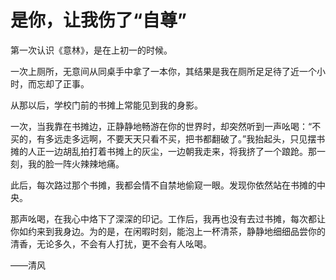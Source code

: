 # 是你，让我伤了“自尊”

第一次认识《意林》，是在上初一的时候。

一次上厕所，无意间从同桌手中拿了一本你，其结果是我在厕所足足待了近一个小时，而忘却了正事。

从那以后，学校门前的书摊上常能见到我的身影。

一次，当我靠在书摊边，正静静地畅游在你的世界时，却突然听到一声吆喝：“不买的，有多远走多远啊，不要天天只看不买，把书都翻破了。”我抬起头，只见摆书摊的人正一边胡乱拍打着书摊上的灰尘，一边朝我走来，将我挤了一个踉跄。那一刻，我的脸一阵火辣辣地痛。

此后，每次路过那个书摊，我都会情不自禁地偷窥一眼。发现你依然站在书摊的中央。

那声吆喝，在我心中烙下了深深的印记。工作后，我再也没有去过书摊，每次都让你如约来到我身边。为的是，在闲暇时刻，能泡上一杯清茶，静静地细细品尝你的清香，无论多久，不会有人打扰，更不会有人吆喝。

——清风